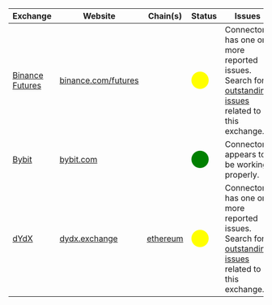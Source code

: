 | Exchange                                         | Website                                      | Chain(s)                          | Status                                               | Issues                           |
| ------------------------------------------------ | -------------------------------------------- | --------------------------------- | ---------------------------------------------------- | -------------------------------- |
| [Binance Futures](/exchanges/binance-perpetual)  | [binance.com/futures](https://www.binance.com/futures)           |                                   | <span style="color:yellow; font-size:25px">⬤</span> | Connector has one or more reported issues. Search for [outstanding issues](https://github.com/hummingbot/hummingbot/labels/binance_perpetual) related to this exchange.  |
| [Bybit](/exchanges/bybit-perpetual)              | [bybit.com](https://www.bybit.com/en-US/)    |                                   | <span style="color:green; font-size:25px">⬤</span> | Connector appears to be working properly.    |
| [dYdX](/exchanges/dydx-perpetual)      | [dydx.exchange](https://dydx.exchange/)      | [ethereum](/gateway/chains/ethereum)   | <span style="color:yellow; font-size:25px">⬤</span> | Connector has one or more reported issues. Search for [outstanding issues](https://github.com/hummingbot/hummingbot/labels/dydx_perpetual) related to this exchange.    |
